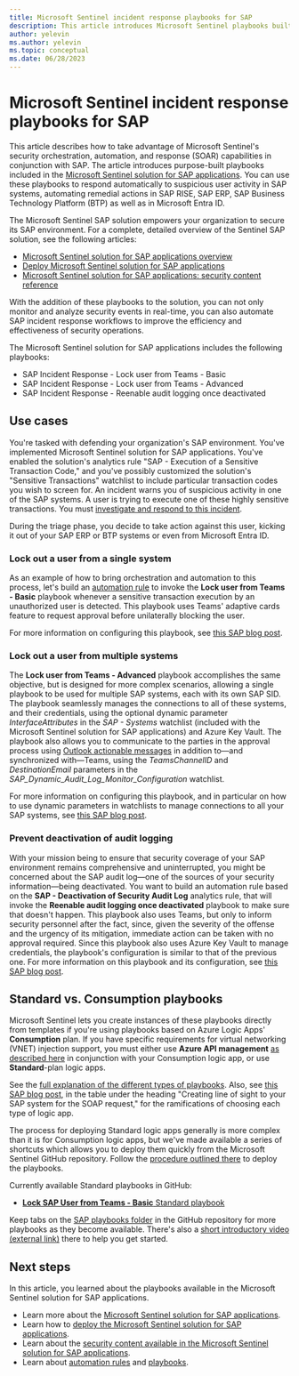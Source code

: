 ```yaml
---
title: Microsoft Sentinel incident response playbooks for SAP
description: This article introduces Microsoft Sentinel playbooks built to respond to incidents in your SAP environment.
author: yelevin
ms.author: yelevin
ms.topic: conceptual
ms.date: 06/28/2023
---
```


# Microsoft Sentinel incident response playbooks for SAP

This article describes how to take advantage of Microsoft Sentinel's security orchestration, automation, and response (SOAR) capabilities in conjunction with SAP. The article introduces purpose-built playbooks included in the [Microsoft Sentinel solution for SAP applications](solution-overview.md). You can use these playbooks to respond automatically to suspicious user activity in SAP systems, automating remedial actions in SAP RISE, SAP ERP, SAP Business Technology Platform (BTP) as well as in Microsoft Entra ID.

The Microsoft Sentinel SAP solution empowers your organization to secure its SAP environment. For a complete, detailed overview of the Sentinel SAP solution, see the following articles:
- [Microsoft Sentinel solution for SAP applications overview](solution-overview.md)
- [Deploy Microsoft Sentinel solution for SAP applications](deployment-overview.md)
- [Microsoft Sentinel solution for SAP applications: security content reference](sap-solution-security-content.md)

With the addition of these playbooks to the solution, you can not only monitor and analyze security events in real-time, you can also automate SAP incident response workflows to improve the efficiency and effectiveness of security operations.

The Microsoft Sentinel solution for SAP applications includes the following playbooks:
- SAP Incident Response - Lock user from Teams - Basic
- SAP Incident Response - Lock user from Teams - Advanced
- SAP Incident Response - Reenable audit logging once deactivated

## Use cases

You're tasked with defending your organization's SAP environment. You've implemented Microsoft Sentinel solution for SAP applications. You've enabled the solution's analytics rule "SAP - Execution of a Sensitive Transaction Code," and you've possibly customized the solution's "Sensitive Transactions" watchlist to include particular transaction codes you wish to screen for. An incident warns you of suspicious activity in one of the SAP systems. A user is trying to execute one of these highly sensitive transactions. You must [investigate and respond to this incident](../investigate-incidents.md).

During the triage phase, you decide to take action against this user, kicking it out of your SAP ERP or BTP systems or even from Microsoft Entra ID.

### Lock out a user from a single system

As an example of how to bring orchestration and automation to this process, let's build an [automation rule](../automate-incident-handling-with-automation-rules.md) to invoke the **Lock user from Teams - Basic** playbook whenever a sensitive transaction execution by an unauthorized user is detected. This playbook uses Teams' adaptive cards feature to request approval before unilaterally blocking the user. 

For more information on configuring this playbook, see [this SAP blog post](https://blogs.sap.com/2023/05/22/from-zero-to-hero-security-coverage-with-microsoft-sentinel-for-your-critical-sap-security-signals-youre-gonna-hear-me-soar-part-1/).

### Lock out a user from multiple systems

The **Lock user from Teams - Advanced** playbook accomplishes the same objective, but is designed for more complex scenarios, allowing a single playbook to be used for multiple SAP systems, each with its own SAP SID. The playbook seamlessly manages the connections to all of these systems, and their credentials, using the optional dynamic parameter *InterfaceAttributes* in the *SAP - Systems* watchlist (included with the Microsoft Sentinel solution for SAP applications) and Azure Key Vault. The playbook also allows you to communicate to the parties in the approval process using [Outlook actionable messages](/outlook/actionable-messages/get-started) in addition to&mdash;and synchronized with&mdash;Teams, using the *TeamsChannelID* and *DestinationEmail* parameters in the *SAP_Dynamic_Audit_Log_Monitor_Configuration* watchlist. 

For more information on configuring this playbook, and in particular on how to use dynamic parameters in watchlists to manage connections to all your SAP systems, see [this SAP blog post](https://blogs.sap.com/2023/05/23/from-zero-to-hero-security-coverage-with-microsoft-sentinel-for-your-critical-sap-security-signals-part-2/).

### Prevent deactivation of audit logging

With your mission being to ensure that security coverage of your SAP environment remains comprehensive and uninterrupted, you might be concerned about the SAP audit log&mdash;one of the sources of your security information&mdash;being deactivated. You want to build an automation rule based on the **SAP - Deactivation of Security Audit Log** analytics rule, that will invoke the **Reenable audit logging once deactivated** playbook to make sure that doesn't happen. This playbook also uses Teams, but only to inform security personnel after the fact, since, given the severity of the offense and the urgency of its mitigation, immediate action can be taken with no approval required. Since this playbook also uses Azure Key Vault to manage credentials, the playbook's configuration is similar to that of the previous one. For more information on this playbook and its configuration, see [this SAP blog post](https://blogs.sap.com/2023/05/23/from-zero-to-hero-security-coverage-with-microsoft-sentinel-for-your-critical-sap-security-signals-part-3/).

## Standard vs. Consumption playbooks

Microsoft Sentinel lets you create instances of these playbooks directly from templates if you're using playbooks based on Azure Logic Apps' **Consumption** plan. If you have specific requirements for virtual networking (VNET) injection support, you must either use **Azure API management** [as described here](https://blogs.sap.com/2023/05/17/generate-soap-services-for-your-legacy-rfcs-to-simplify-integration-out-of-the-box/) in conjunction with your Consumption logic app, or use **Standard**-plan logic apps.

See the [full explanation of the different types of playbooks](../automate-responses-with-playbooks.md#logic-app-types). Also, see [this SAP blog post](https://blogs.sap.com/2023/05/22/from-zero-to-hero-security-coverage-with-microsoft-sentinel-for-your-critical-sap-security-signals-youre-gonna-hear-me-soar-part-1/), in the table under the heading "Creating line of sight to your SAP system for the SOAP request," for the ramifications of choosing each type of logic app. 

The process for deploying Standard logic apps generally is more complex than it is for Consumption logic apps, but we've made available a series of shortcuts which allows you to deploy them quickly from the Microsoft Sentinel GitHub repository. Follow the [procedure outlined there](https://github.com/Azure/Azure-Sentinel/blob/master/Solutions/SAP/Playbooks/INSTALLATION.md) to deploy the playbooks.

Currently available Standard playbooks in GitHub:
- [**Lock SAP User from Teams - Basic** Standard playbook](https://github.com/Azure/Azure-Sentinel/tree/master/Solutions/SAP/Playbooks/Basic-SAPLockUser-STD)

Keep tabs on the [SAP playbooks folder](https://github.com/Azure/Azure-Sentinel/tree/master/Solutions/SAP/Playbooks) in the GitHub repository for more playbooks as they become available. There's also a [short introductory video (external link)](https://www.youtube.com/watch?v=b-AZnR-nQpg) there to help you get started.

## Next steps

In this article, you learned about the playbooks available in the Microsoft Sentinel solution for SAP applications.

- Learn more about the [Microsoft Sentinel solution for SAP applications](solution-overview.md).
- Learn how to [deploy the Microsoft Sentinel solution for SAP applications](deployment-overview.md).
- Learn about the [security content available in the Microsoft Sentinel solution for SAP applications](sap-solution-security-content.md).
- Learn about [automation rules](../automate-incident-handling-with-automation-rules.md) and [playbooks](../automate-responses-with-playbooks.md).
